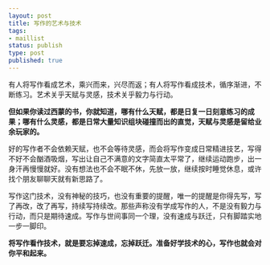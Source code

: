 ```yaml
--- 
layout: post
title: 写作的艺术与技术
tags: 
- maillist
status: publish
type: post
published: true
---
```


有人将写作看成艺术，乘兴而来，兴尽而返；有人将写作看成技术，循序渐进，不断练习。艺术关乎天赋与灵感，技术关乎毅力与行动。

**但如果你读过西蒙的书，你就知道，哪有什么天赋，都是日复一日刻意练习的成果；哪有什么灵感，都是日常大量知识组块碰撞而出的直觉，天赋与灵感是留给业余玩家的。**

好的写作者不会依赖天赋，也不会等待灵感，而会将写作变成日常精进技艺，写得不好不会酗酒吸烟，写出让自己不满意的文字简直太平常了，继续运动跑步，出一身汗再慢慢就好。没有想法也不会不眠不休，先放一放，继续按时睡觉休息，或许找个朋友聊聊天就有新思路了。

写作这门技术，没有神秘的技巧，也没有重要的提醒，唯一的提醒是你得先写，写了再改，改了再写，持续写持续改。那些声称没有学成写作的人，不是没有毅力与行动，而只是期待速成。写作与世间事同一个理，没有速成与跃迁，只有脚踏实地一步一脚印。

**将写作看作技术，就是要忘掉速成，忘掉跃迁。准备好学技术的心，写作也就会对你平和起来。**


